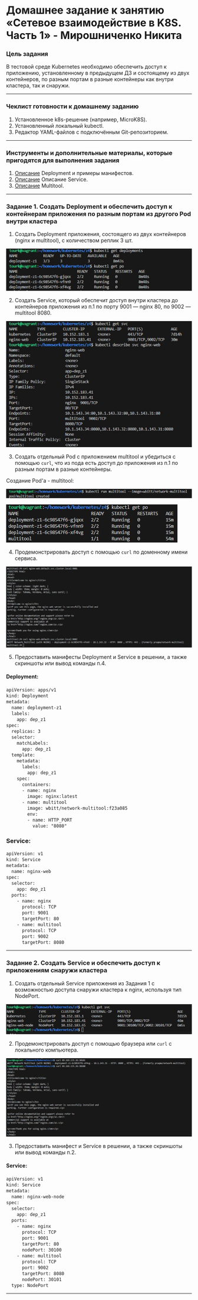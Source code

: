 # Домашнее задание к занятию «Сетевое взаимодействие в K8S. Часть 1» - Мирошниченко Никита

### Цель задания

В тестовой среде Kubernetes необходимо обеспечить доступ к приложению, установленному в предыдущем ДЗ и состоящему из двух контейнеров, по разным портам в разные контейнеры как внутри кластера, так и снаружи.

------

### Чеклист готовности к домашнему заданию

1. Установленное k8s-решение (например, MicroK8S).
2. Установленный локальный kubectl.
3. Редактор YAML-файлов с подключённым Git-репозиторием.

------

### Инструменты и дополнительные материалы, которые пригодятся для выполнения задания

1. [Описание](https://kubernetes.io/docs/concepts/workloads/controllers/deployment/) Deployment и примеры манифестов.
2. [Описание](https://kubernetes.io/docs/concepts/services-networking/service/) Описание Service.
3. [Описание](https://github.com/wbitt/Network-MultiTool) Multitool.

------

### Задание 1. Создать Deployment и обеспечить доступ к контейнерам приложения по разным портам из другого Pod внутри кластера

1. Создать Deployment приложения, состоящего из двух контейнеров (nginx и multitool), с количеством реплик 3 шт.

![Скриншот](https://github.com/Tourker/Git_HW/blob/main/HW_Kubernetes/img/4/z1_1.jpg)

2. Создать Service, который обеспечит доступ внутри кластера до контейнеров приложения из п.1 по порту 9001 — nginx 80, по 9002 — multitool 8080.

![Скриншот](https://github.com/Tourker/Git_HW/blob/main/HW_Kubernetes/img/4/z1_2.jpg)

3. Создать отдельный Pod с приложением multitool и убедиться с помощью `curl`, что из пода есть доступ до приложения из п.1 по разным портам в разные контейнеры.

Создание Pod'a - multitool:

![Скриншот](https://github.com/Tourker/Git_HW/blob/main/HW_Kubernetes/img/4/z1_3_1.jpg)

![Скриншот](https://github.com/Tourker/Git_HW/blob/main/HW_Kubernetes/img/4/z1_3_2.jpg)

4. Продемонстрировать доступ с помощью `curl` по доменному имени сервиса.

![Скриншот](https://github.com/Tourker/Git_HW/blob/main/HW_Kubernetes/img/4/z1_4.jpg)

5. Предоставить манифесты Deployment и Service в решении, а также скриншоты или вывод команды п.4.


#### Deployment:

```
apiVersion: apps/v1
kind: Deployment
metadata:
  name: deployment-z1
  labels:
    app: dep_z1
spec:
  replicas: 3
  selector:
    matchLabels:
      app: dep_z1
  template:
    metadata:
      labels:
        app: dep_z1
    spec:
      containers:
      - name: nginx
        image: nginx:latest
      - name: multitool
        image: wbitt/network-multitool:f23a085
        env:
        - name: HTTP_PORT
          value: "8080"
```

### Service:

```
apiVersion: v1
kind: Service
metadata:
  name: nginx-web
spec:
  selector:
    app: dep_z1
  ports:
    - name: nginx
      protocol: TCP
      port: 9001
      targetPort: 80
    - name: multitool
      protocol: TCP
      port: 9002
      targetPort: 8080
```

------

### Задание 2. Создать Service и обеспечить доступ к приложениям снаружи кластера

1. Создать отдельный Service приложения из Задания 1 с возможностью доступа снаружи кластера к nginx, используя тип NodePort.

![Скриншот](https://github.com/Tourker/Git_HW/blob/main/HW_Kubernetes/img/4/z2_1.jpg)


2. Продемонстрировать доступ с помощью браузера или `curl` с локального компьютера.

![Скриншот](https://github.com/Tourker/Git_HW/blob/main/HW_Kubernetes/img/4/z2_2.jpg)

3. Предоставить манифест и Service в решении, а также скриншоты или вывод команды п.2.

#### Service: 

```
apiVersion: v1
kind: Service
metadata:
  name: nginx-web-node
spec:
  selector:
    app: dep_z1
  ports:
    - name: nginx
      protocol: TCP
      port: 9001
      targetPort: 80
      nodePort: 30100
    - name: multitool
      protocol: TCP
      port: 9002
      targetPort: 8080
      nodePort: 30101
  type: NodePort
```

------